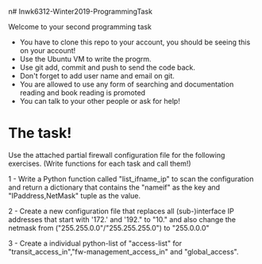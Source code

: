 n# Inwk6312-Winter2019-ProgrammingTask

Welcome to your second programming task 
  - You have to clone this repo to your account, you should be seeing this on your account!
  - Use the Ubuntu VM to write the progrm.
  - Use git add, commit and push to send the code back. 
  - Don't forget to add user name and email on git. 
  - You are allowed to use any form of searching and documentation reading and book reading is promoted
  - You can talk to your other people or ask for help!

# The task!

Use the attached partial firewall configuration file for the following exercises. (Write functions for each task and call them!)
 
1 - Write a Python function called "list_ifname_ip" to scan the configuration and return a dictionary that contains the "nameif" as the key and "IPaddress,NetMask" tuple as the value.

2 - Create a new configuration file that replaces all (sub-)interface IP addresses that start with '172.' and '192." to "10." and also change the netmask from ("255.255.0.0"/"255.255.255.0") to "255.0.0.0"

3 - Create a individual python-list of "access-list" for "transit_access_in","fw-management_access_in" and "global_access". 

  
